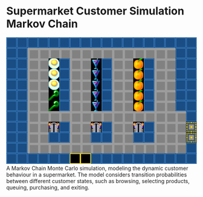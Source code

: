 # Supermarket Customer Simulation Markov Chain

![](/supermarket.png)
A Markov Chain Monte Carlo simulation, modeling the dynamic customer behaviour in a supermarket.
The model considers transition probabilities between different customer states, such as browsing, selecting products, queuing, purchasing, and exiting.

